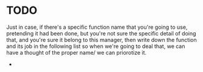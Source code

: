 # TODO
Just in case, if there's a specific function name that you're going to use, pretending it had been 
done, but you're not sure the specific detail of doing that, and you're sure it belong to this manager,
then write down the function and its job in the following list so when we're going to deal that, 
we can have a thought of the proper name/ we can priorotize it.

- 
